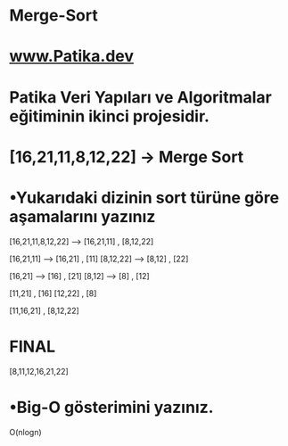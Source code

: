 # Merge-Sort
# www.Patika.dev
# Patika Veri Yapıları ve Algoritmalar eğitiminin ikinci projesidir.

# [16,21,11,8,12,22] -> Merge Sort

# •Yukarıdaki dizinin sort türüne göre aşamalarını yazınız
[16,21,11,8,12,22] --> [16,21,11] , [8,12,22]

[16,21,11] --> [16,21] , [11]
[8,12,22] --> [8,12] , [22]

[16,21] --> [16] , [21]
[8,12] --> [8] , [12]

[11,21] , [16]
[12,22] , [8]

[11,16,21] , [8,12,22]

# FINAL
[8,11,12,16,21,22]

# •Big-O gösterimini yazınız.
O(nlogn)



